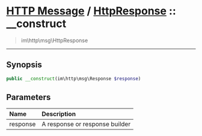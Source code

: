 # [HTTP Message](http.md) / [HttpResponse](http-HttpResponse.md) :: __construct
 > im\http\msg\HttpResponse
____

## Synopsis
```php
public __construct(im\http\msg\Response $response)
```

## Parameters
| Name | Description |
| :--- | :---------- |
| response | A response or response builder |
